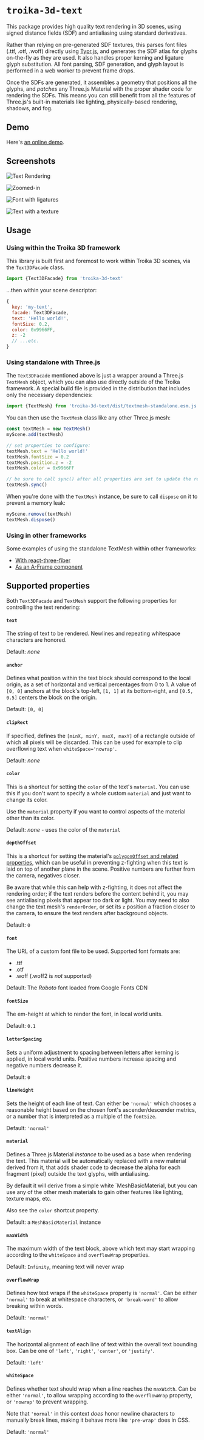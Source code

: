 # `troika-3d-text`

This package provides high quality text rendering in 3D scenes, using signed distance fields (SDF) and antialiasing using standard derivatives.

Rather than relying on pre-generated SDF textures, this parses font files (.ttf, .otf, .woff) directly using [Typr.js](https://github.com/photopea/Typr.js), and generates the SDF atlas for glyphs on-the-fly as they are used. It also handles proper kerning and ligature glyph substitution. All font parsing, SDF generation, and glyph layout is performed in a web worker to prevent frame drops. 

Once the SDFs are generated, it assembles a geometry that positions all the glyphs, and _patches_ any Three.js Material with the proper shader code for rendering the SDFs. This means you can still benefit from all the features of Three.js's built-in materials like lighting, physically-based rendering, shadows, and fog.

## Demo

Here's [an online demo](https://troika-examples.netlify.com/#text).

## Screenshots

![Text Rendering](./screenshot1.png)

![Zoomed-in](./screenshot2.png)

![Font with ligatures](./screenshot3.png)

![Text with a texture](./screenshot4.png)
 

## Usage

### Using within the Troika 3D framework

This library is built first and foremost to work within Troika 3D scenes, via the `Text3DFacade` class.

```js
import {Text3DFacade} from 'troika-3d-text'
```

...then within your scene descriptor:

```js
{
  key: 'my-text',
  facade: Text3DFacade,
  text: 'Hello world!',
  fontSize: 0.2,
  color: 0x9966FF,
  z: -2
  // ...etc.
}
````

### Using standalone with Three.js

The `Text3DFacade` mentioned above is just a wrapper around a Three.js `TextMesh` object, which you can also use directly outside of the Troika framework. A special build file is provided in the distribution that includes only the necessary dependencies:

```js
import {TextMesh} from 'troika-3d-text/dist/textmesh-standalone.esm.js'
````

You can then use the `TextMesh` class like any other Three.js mesh:

```js
const textMesh = new TextMesh()
myScene.add(textMesh)

// set properties to configure:
textMesh.text = 'Hello world!'
textMesh.fontSize = 0.2
textMesh.position.z = -2
textMesh.color = 0x9966FF

// be sure to call sync() after all properties are set to update the rendering:
textMesh.sync()
```

When you're done with the `TextMesh` instance, be sure to call `dispose` on it to prevent a memory leak:

```js
myScene.remove(textMesh)
textMesh.dispose()
```

### Using in other frameworks

Some examples of using the standalone TextMesh within other frameworks:

* [With react-three-fiber](https://codesandbox.io/embed/troika-3d-text-via-react-three-fiber-ntfx2?fontsize=14)
* [As an A-Frame component](https://github.com/lojjic/aframe-troika-text)

## Supported properties

Both `Text3DFacade` and `TextMesh` support the following properties for controlling the text rendering:

#### `text`
  
The string of text to be rendered. Newlines and repeating whitespace characters are honored.

Default: _none_

#### `anchor`

Defines what position within the text block should correspond to the local origin, as a set of horizontal and vertical percentages from 0 to 1. A value of `[0, 0]` anchors at the block's top-left, `[1, 1]` at its bottom-right, and `[0.5, 0.5]` centers the block on the origin.

Default: `[0, 0]`

#### `clipRect`

If specified, defines the `[minX, minY, maxX, maxY]` of a rectangle outside of which all pixels will be discarded. This can be used for example to clip overflowing text when `whiteSpace='nowrap'`.

Default: _none_

#### `color`

This is a shortcut for setting the `color` of the text's `material`. You can use this if you don't want to specify a whole custom `material` and just want to change its color.

Use the `material` property if you want to control aspects of the material other than its color.

Default: _none_ - uses the color of the `material`

#### `depthOffset`

This is a shortcut for setting the material's [`polygonOffset` and related properties](https://threejs.org/docs/#api/en/materials/Material.polygonOffset), which can be useful in preventing z-fighting when this text is laid on top of another plane in the scene. Positive numbers are further from the camera, negatives closer.

Be aware that while this can help with z-fighting, it does not affect the rendering order; if the text renders before the content behind it, you may see antialiasing pixels that appear too dark or light. You may need to also change the text mesh's `renderOrder`, or set its `z` position a fraction closer to the camera, to ensure the text renders after background objects.

Default: `0`

#### `font`

The URL of a custom font file to be used. Supported font formats are:
* .ttf
* .otf
* .woff (.woff2 is _not_ supported)

Default: The *Roboto* font loaded from Google Fonts CDN

#### `fontSize`

The em-height at which to render the font, in local world units.

Default: `0.1`

#### `letterSpacing`

Sets a uniform adjustment to spacing between letters after kerning is applied, in local world units. Positive numbers increase spacing and negative numbers decrease it.

Default: `0`

#### `lineHeight`

Sets the height of each line of text. Can either be `'normal'` which chooses a reasonable height based on the chosen font's ascender/descender metrics, or a number that is interpreted as a multiple of the `fontSize`.

Default: `'normal'`

#### `material`

Defines a Three.js Material _instance_ to be used as a base when rendering the text. This material will be automatically replaced with a new material derived from it, that adds shader code to decrease the alpha for each fragment (pixel) outside the text glyphs, with antialiasing.

By default it will derive from a simple white `MeshBasicMaterial, but you can use any of the other mesh materials to gain other features like lighting, texture maps, etc.

Also see the `color` shortcut property.

Default: a `MeshBasicMaterial` instance

#### `maxWidth`

The maximum width of the text block, above which text may start wrapping according to the `whiteSpace` and `overflowWrap` properties.

Default: `Infinity`, meaning text will never wrap

#### `overflowWrap`

Defines how text wraps if the `whiteSpace` property is `'normal'`. Can be either `'normal'` to break at whitespace characters, or `'break-word'` to allow breaking within words.

Default: `'normal'`
     
#### `textAlign`

The horizontal alignment of each line of text within the overall text bounding box. Can be one of `'left'`, `'right'`, `'center'`, or `'justify'`.

Default: `'left'`

#### `whiteSpace`

Defines whether text should wrap when a line reaches the `maxWidth`. Can be either `'normal'`, to allow wrapping according to the `overflowWrap` property, or `'nowrap'` to prevent wrapping. 

Note that `'normal'` in this context _does_ honor newline characters to manually break lines, making it behave more like `'pre-wrap'` does in CSS.

Default: `'normal'`


